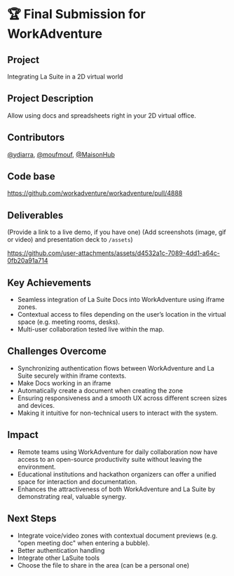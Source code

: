 # 🏆 Final Submission for WorkAdventure

## Project
Integrating La Suite in a 2D virtual world

## Project Description
Allow using docs and spreadsheets right in your 2D virtual office.


## Contributors
<a href="https://github.com/ydiarra">@ydiarra</a>, <a href="https://github.com/moufmouf">@moufmouf</a>, <a href="https://github.com/MaisonHub">@MaisonHub</a>

## Code base
https://github.com/workadventure/workadventure/pull/4888

## Deliverables 
(Provide a link to a live demo, if you have one)
(Add screenshots (image, gif or video) and presentation deck to `/assets`)

https://github.com/user-attachments/assets/d4532a1c-7089-4dd1-a64c-0fb20a91a714

## Key Achievements
- Seamless integration of La Suite Docs into WorkAdventure using iframe zones. 
- Contextual access to files depending on the user’s location in the virtual space (e.g. meeting rooms, desks).
- Multi-user collaboration tested live within the map.

## Challenges Overcome
- Synchronizing authentication flows between WorkAdventure and La Suite securely within iframe contexts.
- Make Docs working in an iframe
- Automatically create a document when creating the zone
- Ensuring responsiveness and a smooth UX across different screen sizes and devices.
- Making it intuitive for non-technical users to interact with the system.

## Impact
- Remote teams using WorkAdventure for daily collaboration now have access to an open-source productivity suite without leaving the environment.
- Educational institutions and hackathon organizers can offer a unified space for interaction and documentation.
- Enhances the attractiveness of both WorkAdventure and La Suite by demonstrating real, valuable synergy.
## Next Steps

- Integrate voice/video zones with contextual document previews (e.g. "open meeting doc" when entering a bubble).
- Better authentication handling
- Integrate other LaSuite tools
- Choose the file to share in the area (can be a personal one)
